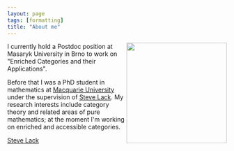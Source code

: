 ```yaml
---
layout: page
tags: [formatting]
title: "About me"
---
```



<a><img src="http://gtendas.github.io/assets/picture.png" align="right" width="230" ></a>


I currently hold a Postdoc position at Masaryk University in Brno to work on "Enriched Categories and their Applications". 

Before that I was a PhD student in mathematics at [Macquarie University](https://mq.edu.au) under the supervision of [Steve Lack](https://researchers.mq.edu.au/en/persons/steve-lack). My research interests include category theory and related areas of pure mathematics; at the moment I'm working on enriched and accessible categories.

<a href="https://researchers.mq.edu.au/en/persons/steve-lack" font-style="italic">Steve Lack</a>

